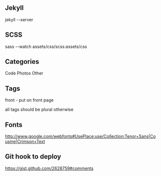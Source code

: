 ## Jekyll

jekyll --server

## SCSS

sass --watch assets/css/scss:assets/css

## Categories

Code
Photos
Other

## Tags

front - put on front page

all tags should be plural otherwise

## Fonts

http://www.google.com/webfonts#UsePlace:use/Collection:Tenor+Sans|Cousine|Crimson+Text

## Git hook to deploy

https://gist.github.com/2628759#comments